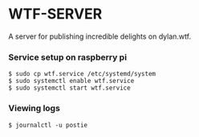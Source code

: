 # WTF-SERVER

A server for publishing incredible delights on dylan.wtf.

### Service setup on raspberry pi

```
$ sudo cp wtf.service /etc/systemd/system
$ sudo systemctl enable wtf.service
$ sudo systemctl start wtf.service
```

### Viewing logs
```
$ journalctl -u postie
```

